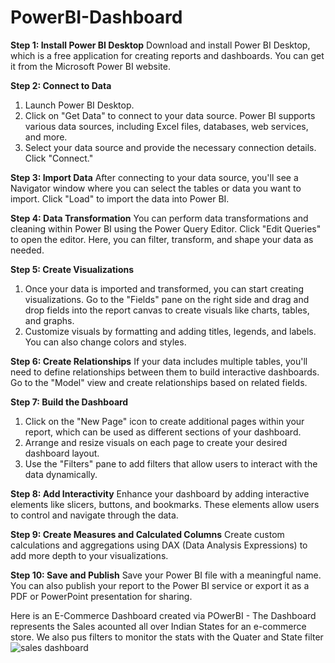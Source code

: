 # PowerBI-Dashboard
**Step 1: Install Power BI Desktop**
Download and install Power BI Desktop, which is a free application for creating reports and dashboards. You can get it from the Microsoft Power BI website.

**Step 2: Connect to Data**
1. Launch Power BI Desktop.
2. Click on "Get Data" to connect to your data source. Power BI supports various data sources, including Excel files, databases, web services, and more.
3. Select your data source and provide the necessary connection details. Click "Connect."

**Step 3: Import Data**
After connecting to your data source, you'll see a Navigator window where you can select the tables or data you want to import. Click "Load" to import the data into Power BI.

**Step 4: Data Transformation**
You can perform data transformations and cleaning within Power BI using the Power Query Editor. Click "Edit Queries" to open the editor. Here, you can filter, transform, and shape your data as needed.

**Step 5: Create Visualizations**
1. Once your data is imported and transformed, you can start creating visualizations. Go to the "Fields" pane on the right side and drag and drop fields into the report canvas to create visuals like charts, tables, and graphs.
2. Customize visuals by formatting and adding titles, legends, and labels. You can also change colors and styles.

**Step 6: Create Relationships**
If your data includes multiple tables, you'll need to define relationships between them to build interactive dashboards. Go to the "Model" view and create relationships based on related fields.

**Step 7: Build the Dashboard**
1. Click on the "New Page" icon to create additional pages within your report, which can be used as different sections of your dashboard.
2. Arrange and resize visuals on each page to create your desired dashboard layout.
3. Use the "Filters" pane to add filters that allow users to interact with the data dynamically.

**Step 8: Add Interactivity**
Enhance your dashboard by adding interactive elements like slicers, buttons, and bookmarks. These elements allow users to control and navigate through the data.

**Step 9: Create Measures and Calculated Columns**
Create custom calculations and aggregations using DAX (Data Analysis Expressions) to add more depth to your visualizations.

**Step 10: Save and Publish**
Save your Power BI file with a meaningful name. You can also publish your report to the Power BI service or export it as a PDF or PowerPoint presentation for sharing.



Here is an E-Commerce Dashboard created via POwerBI - The Dashboard represents the Sales acounted all over Indian States for an e-commerce store. We also pus filters to monitor the stats with the Quater and State filter 
![sales dashboard](https://github.com/ishreyaa07/PowerBI-Dashboard/assets/98052441/8fa8a55f-e49f-4277-92a5-bc7c60615802)

